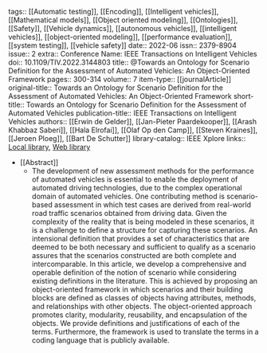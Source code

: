 tags:: [[Automatic testing]], [[Encoding]], [[Intelligent vehicles]], [[Mathematical models]], [[Object oriented modeling]], [[Ontologies]], [[Safety]], [[Vehicle dynamics]], [[autonomous vehicles]], [[intelligent vehicles]], [[object-oriented modeling]], [[performance evaluation]], [[system testing]], [[vehicle safety]]
date:: 2022-06
issn:: 2379-8904
issue:: 2
extra:: Conference Name: IEEE Transactions on Intelligent Vehicles
doi:: 10.1109/TIV.2022.3144803
title:: @Towards an Ontology for Scenario Definition for the Assessment of Automated Vehicles: An Object-Oriented Framework
pages:: 300-314
volume:: 7
item-type:: [[journalArticle]]
original-title:: Towards an Ontology for Scenario Definition for the Assessment of Automated Vehicles: An Object-Oriented Framework
short-title:: Towards an Ontology for Scenario Definition for the Assessment of Automated Vehicles
publication-title:: IEEE Transactions on Intelligent Vehicles
authors:: [[Erwin de Gelder]], [[Jan-Pieter Paardekooper]], [[Arash Khabbaz Saberi]], [[Hala Elrofai]], [[Olaf Op den Camp]], [[Steven Kraines]], [[Jeroen Ploeg]], [[Bart De Schutter]]
library-catalog:: IEEE Xplore
links:: [Local library](zotero://select/library/items/FWT58N5R), [Web library](https://www.zotero.org/users/6520516/items/FWT58N5R)

- [[Abstract]]
	- The development of new assessment methods for the performance of automated vehicles is essential to enable the deployment of automated driving technologies, due to the complex operational domain of automated vehicles. One contributing method is scenario-based assessment in which test cases are derived from real-world road traffic scenarios obtained from driving data. Given the complexity of the reality that is being modeled in these scenarios, it is a challenge to define a structure for capturing these scenarios. An intensional definition that provides a set of characteristics that are deemed to be both necessary and sufficient to qualify as a scenario assures that the scenarios constructed are both complete and intercomparable. In this article, we develop a comprehensive and operable definition of the notion of scenario while considering existing definitions in the literature. This is achieved by proposing an object-oriented framework in which scenarios and their building blocks are defined as classes of objects having attributes, methods, and relationships with other objects. The object-oriented approach promotes clarity, modularity, reusability, and encapsulation of the objects. We provide definitions and justifications of each of the terms. Furthermore, the framework is used to translate the terms in a coding language that is publicly available.